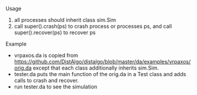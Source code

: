 Usage
1. all processes should inherit class sim.Sim
2. call super().crash(ps) to crash process or processes ps, and
   call super().recover(ps) to recover ps

Example 
* vrpaxos.da is copied from https://github.com/DistAlgo/distalgo/blob/master/da/examples/vrpaxos/orig.da except that each class additionally inherits sim.Sim.
* tester.da puts the main function of the orig.da in a Test class and adds calls to crash and recover.
* run tester.da to see the simulation
